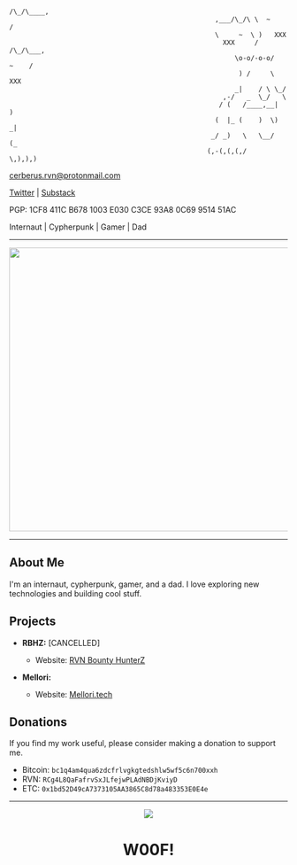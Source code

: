                                                                   /\_/\____,
                                                        ,___/\_/\ \  ~     /
                                                        \     ~  \ )   XXX
                                                          XXX     /    /\_/\___,
                                                             \o-o/-o-o/   ~    /
                                                              ) /     \    XXX
                                                             _|    / \ \_/
                                                          ,-/   _  \_/   \
                                                         / (   /____,__|  )
                                                        (  |_ (    )  \) _|
                                                       _/ _)   \   \__/   (_
                                                      (,-(,(,(,/      \,),),)

cerberus.rvn@protonmail.com

[Twitter](https://twitter.com/pow_cerberus) | [Substack](https://cerb.substack.com?sd=pf)

PGP: 1CF8 411C B678 1003 E030 C3CE 93A8 0C69 9514 51AC

Internaut | Cypherpunk | Gamer | Dad


--- 

 <div align="center">
  <img src="https://ipfs.chaintek.net/ipfs/QmTxasznoKWAKSXasPd1j9ALvpG4LyNYdU8os7RafesnTz" width="512" height="512"/>
</div>               

---

## About Me

I'm an internaut, cypherpunk, gamer, and a dad. I love exploring new technologies and building cool stuff.

## Projects
  
- **RBHZ:** [CANCELLED]
  - Website: [RVN Bounty HunterZ](https://bountyhunterz.com/)
  
- **Mellori:**
  - Website: [Mellori.tech](https://www.mellori.tech/)

## Donations

If you find my work useful, please consider making a donation to support me.

- Bitcoin: `bc1q4am4qua6zdcfrlvgkgtedshlw5wf5c6n700xxh`
- RVN: `RCg4L8QaFafrvSxJLfejwPLAdNBDjKviyD`
- ETC: `0x1bd52D49cA7373105AA3865C8d78a483353E0E4e`

---

<div align="center">
  <img src="https://media.giphy.com/media/v1.Y2lkPTc5MGI3NjExNTU3NmYzYzhlYzEwYTMwNDdlZTUwM2RkOGQwNDAyOTQ1MDEzNjE5YyZjdD1n/CXZJxiQQIBk6IRWU6x/giphy-downsized.gif"/>
  <h1>W00F!</h1>
</div>

